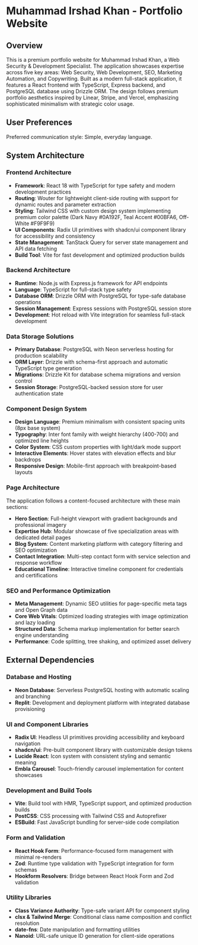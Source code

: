 # Muhammad Irshad Khan - Portfolio Website

## Overview

This is a premium portfolio website for Muhammad Irshad Khan, a Web Security & Development Specialist. The application showcases expertise across five key areas: Web Security, Web Development, SEO, Marketing Automation, and Copywriting. Built as a modern full-stack application, it features a React frontend with TypeScript, Express backend, and PostgreSQL database using Drizzle ORM. The design follows premium portfolio aesthetics inspired by Linear, Stripe, and Vercel, emphasizing sophisticated minimalism with strategic color usage.

## User Preferences

Preferred communication style: Simple, everyday language.

## System Architecture

### Frontend Architecture
- **Framework**: React 18 with TypeScript for type safety and modern development practices
- **Routing**: Wouter for lightweight client-side routing with support for dynamic routes and parameter extraction
- **Styling**: Tailwind CSS with custom design system implementing premium color palette (Dark Navy #0A192F, Teal Accent #00BFA6, Off-White #F9F9F9)
- **UI Components**: Radix UI primitives with shadcn/ui component library for accessibility and consistency
- **State Management**: TanStack Query for server state management and API data fetching
- **Build Tool**: Vite for fast development and optimized production builds

### Backend Architecture
- **Runtime**: Node.js with Express.js framework for API endpoints
- **Language**: TypeScript for full-stack type safety
- **Database ORM**: Drizzle ORM with PostgreSQL for type-safe database operations
- **Session Management**: Express sessions with PostgreSQL session store
- **Development**: Hot reload with Vite integration for seamless full-stack development

### Data Storage Solutions
- **Primary Database**: PostgreSQL with Neon serverless hosting for production scalability
- **ORM Layer**: Drizzle with schema-first approach and automatic TypeScript type generation
- **Migrations**: Drizzle Kit for database schema migrations and version control
- **Session Storage**: PostgreSQL-backed session store for user authentication state

### Component Design System
- **Design Language**: Premium minimalism with consistent spacing units (8px base system)
- **Typography**: Inter font family with weight hierarchy (400-700) and optimized line heights
- **Color System**: CSS custom properties with light/dark mode support
- **Interactive Elements**: Hover states with elevation effects and blur backdrops
- **Responsive Design**: Mobile-first approach with breakpoint-based layouts

### Page Architecture
The application follows a content-focused architecture with these main sections:
- **Hero Section**: Full-height viewport with gradient backgrounds and professional imagery
- **Expertise Hub**: Modular showcase of five specialization areas with dedicated detail pages
- **Blog System**: Content marketing platform with category filtering and SEO optimization
- **Contact Integration**: Multi-step contact form with service selection and response workflow
- **Educational Timeline**: Interactive timeline component for credentials and certifications

### SEO and Performance Optimization
- **Meta Management**: Dynamic SEO utilities for page-specific meta tags and Open Graph data
- **Core Web Vitals**: Optimized loading strategies with image optimization and lazy loading
- **Structured Data**: Schema markup implementation for better search engine understanding
- **Performance**: Code splitting, tree shaking, and optimized asset delivery

## External Dependencies

### Database and Hosting
- **Neon Database**: Serverless PostgreSQL hosting with automatic scaling and branching
- **Replit**: Development and deployment platform with integrated database provisioning

### UI and Component Libraries
- **Radix UI**: Headless UI primitives providing accessibility and keyboard navigation
- **shadcn/ui**: Pre-built component library with customizable design tokens
- **Lucide React**: Icon system with consistent styling and semantic meaning
- **Embla Carousel**: Touch-friendly carousel implementation for content showcases

### Development and Build Tools
- **Vite**: Build tool with HMR, TypeScript support, and optimized production builds
- **PostCSS**: CSS processing with Tailwind CSS and Autoprefixer
- **ESBuild**: Fast JavaScript bundling for server-side code compilation

### Form and Validation
- **React Hook Form**: Performance-focused form management with minimal re-renders
- **Zod**: Runtime type validation with TypeScript integration for form schemas
- **Hookform Resolvers**: Bridge between React Hook Form and Zod validation

### Utility Libraries
- **Class Variance Authority**: Type-safe variant API for component styling
- **clsx & Tailwind Merge**: Conditional class name composition and conflict resolution
- **date-fns**: Date manipulation and formatting utilities
- **Nanoid**: URL-safe unique ID generation for client-side operations